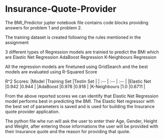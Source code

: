 # Insurance-Quote-Provider

The BMI_Predictor jupter notebook file contains code blocks providing answers for problem 1 and problem 2.

The training dataset is created following the rules mentioned in the assignment

3 different types of Regression models are trainied to predict the BMI which are 
  Elastic Net Regression
  AdaBoost Regression
  K-Neighbours Regression

All the regression models are finetuned using GridSearch and the best models are evaluated using R-Squared Score

R^2 Scores:
|Model                 |Training Set    |Testin Set       |
| :--                  | :--            | :--             |
|Elastic Net           |0.942           |0.944            |
|AdaBoost              |0.978           |0.918            |
|K-Neighbours          |1.0             |0.6711           |

From the above reported scores we can identify that Elastic Net Regression model performs best in predicting the BMI. The Elastic Net regressor
with the best set of parameters is saved and is used for building the Insurance quote provider application.

The python file whe run will ask the user to enter their Age, Gender, Height and Weight, after entering those informations the user will be provided with
their Insurance quote and the reason for providing that quote.
  
